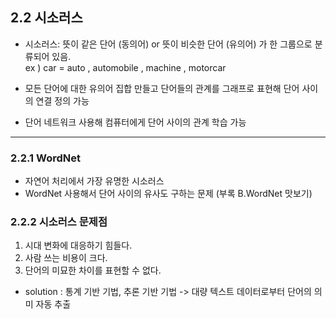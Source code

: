 ## 2.2 시소러스  
* 시소러스: 뜻이 같은 단어 (동의어) or 뜻이 비슷한 단어 (유의어) 가 한 그룹으로 분류되어 있음.  
    ex ) car = auto , automobile , machine , motorcar  
  
* 모든 단어에 대한 유의어 집합 만들고 단어들의 관계를 그래프로 표현해 단어 사이의 연결 정의 가능  
* 단어 네트워크 사용해 컴퓨터에게 단어 사이의 관계 학습 가능  

***

### 2.2.1 WordNet  
* 자연어 처리에서 가장 유명한 시소러스  
* WordNet 사용해서 단어 사이의 유사도 구하는 문제 (부록 B.WordNet 맛보기)  

### 2.2.2 시소러스 문제점  
1. 시대 변화에 대응하기 힘들다.  
2. 사람 쓰는 비용이 크다.  
3. 단어의 미묘한 차이를 표현할 수 없다.  

* solution : 통계 기반 기법, 추론 기반 기법 -> 대량 텍스트 데이터로부터 단어의 의미 자동 추출  

